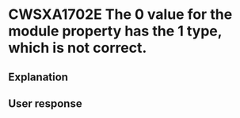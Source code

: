 # CWSXA1702E The 0 value for the module property has the 1 type, which is not correct.

## Explanation

## User response